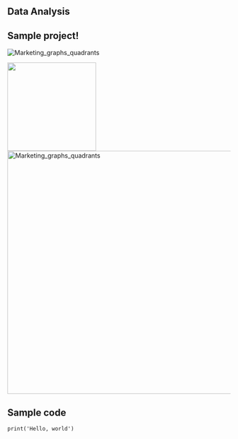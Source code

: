 ## Data Analysis

## Sample project!

![Marketing_graphs_quadrants](https://user-images.githubusercontent.com/93352455/167239699-1c13e0c3-d413-4969-9c71-5e2829bbeb2e.jpg)

<img src="https://user-images.githubusercontent.com/93352455/167239699-1c13e0c3-d413-4969-9c71-5e2829bbeb2e.jpg" width="200" />

<img width="550" alt="Marketing_graphs_quadrants" src="https://user-images.githubusercontent.com/93352455/167263755-1637e8ff-319e-43a5-a479-0cc00dba1b75.png">

## Sample code

```
print('Hello, world')
```
